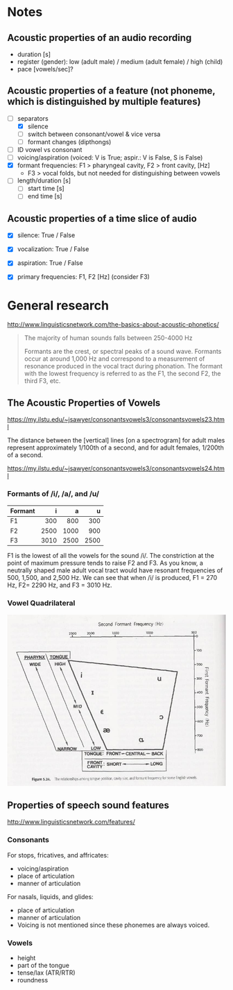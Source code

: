 # Notes

## Acoustic properties of an audio recording
- duration [s]
- register (gender): low (adult male) / medium (adult female) / high (child)
- pace [vowels/sec]?

## Acoustic properties of a feature (not phoneme, which is distinguished by multiple features)
- [ ] separators
  - [x] silence
  - [ ] switch between consonant/vowel & vice versa
  - [ ] formant changes (dipthongs)
- [ ] ID vowel vs consonant
- [ ] voicing/aspiration (voiced: V is True; aspir.: V is False, S is False)
- [x] formant frequencies: F1 > pharyngeal cavity, F2 > front cavity, [Hz]
  - F3 > vocal folds, but not needed for distinguishing between vowels
- [ ] length/duration [s]
  - [ ] start time [s]
  - [ ] end time [s]

## Acoustic properties of a time slice of audio
- [x] silence: True / False
- [x] vocalization: True / False
- [x] aspiration: True / False
- [x] primary frequencies: F1, F2 [Hz] (consider F3)


# General research

http://www.linguisticsnetwork.com/the-basics-about-acoustic-phonetics/
>The majority of human sounds falls between 250-4000 Hz
>
>Formants are the crest, or spectral peaks of a sound wave. Formants occur at around 1,000 Hz and correspond to a measurement of resonance produced in the vocal tract during phonation. The formant with the lowest frequency is referred to as the F1, the second F2, the third F3, etc.

## The Acoustic Properties of Vowels

https://my.ilstu.edu/~jsawyer/consonantsvowels3/consonantsvowels23.html

The distance between the [vertical] lines [on a spectrogram] for adult males represent approximately 1/100th of a second, and for adult females, 1/200th of a second.

https://my.ilstu.edu/~jsawyer/consonantsvowels3/consonantsvowels24.html

### Formants of /i/, /a/, and /u/

Formant | i | a | u
-- | --: | --: | --:
F1 | 300 | 800 | 300
F2 | 2500 | 1000 | 900
F3 | 3010 | 2500 | 2500

F1 is the lowest of all the vowels for the sound /i/. The constriction at the point of maximum pressure tends to raise F2 and F3. As you know, a neutrally shaped male adult vocal tract would have resonant frequencies of 500, 1,500, and 2,500 Hz. We can see that when /i/ is produced, F1 = 270 Hz, F2= 2290 Hz, and F3 = 3010 Hz.

### Vowel Quadrilateral
![](./vowel.quadrilateral.jpg)

## Properties of speech sound features

http://www.linguisticsnetwork.com/features/

### Consonants
For stops, fricatives, and affricates:
- voicing/aspiration
- place of articulation
- manner of articulation

For nasals, liquids, and glides:
- place of articulation
- manner of articulation
- Voicing is not mentioned since these phonemes are always voiced.

### Vowels
- height
- part of the tongue
- tense/lax (ATR/RTR)
- roundness
